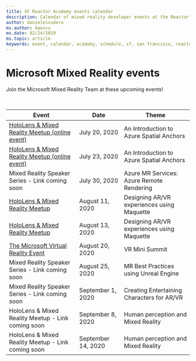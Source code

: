 ```yaml
---
title: SF Reactor Academy events calendar
description: Calendar of mixed reality developer events at the Reactor in San Francisco.
author: danielescudero
ms.author: daescu
ms.date: 02/24/2019
ms.topic: article
keywords: event, calendar, academy, schedule, sf, san francisco, reactor
---
```


# Microsoft Mixed Reality events

Join the Microsoft Mixed Reality Team at these upcoming events!

<br>

|Event|Date|Theme|
|-------------|-------------|-----|
| [HoloLens & Mixed Reality Meetup (online event)](https://www.meetup.com/hololens-mr/)| July 20, 2020|An Introduction to Azure Spatial Anchors|
| [HoloLens & Mixed Reality Meetup (online event)](https://www.meetup.com/hololens-mr/)| July 23, 2020|An Introduction to Azure Spatial Anchors|
| Mixed Reality Speaker Series - Link coming soon|July 30, 2020|Azure MR Services: Azure Remote Rendering|
| [HoloLens & Mixed Reality Meetup](https://www.meetup.com/hololens-mr/)|August 11, 2020|Designing AR/VR experiences using Maquette|
| [HoloLens & Mixed Reality Meetup](https://www.meetup.com/hololens-mr/)|August 13, 2020|Designing AR/VR experiences using Maquette|
| [The Microsoft Virtual Reality Event](https://www.meetup.com/hololens-mr/events/272364822/)|August 20, 2020|VR Mini Summit|
| Mixed Reality Speaker Series - Link coming soon|August 25, 2020|MR Best Practices using Unreal Engine|
| Mixed Reality Speaker Series - Link coming soon|September 1, 2020|Creating Entertaining Characters for AR/VR|
| HoloLens & Mixed Reality Meetup - Link coming soon|September 8, 2020|Human perception and Mixed Reality|
| HoloLens & Mixed Reality Meetup - Link coming soon|September 14, 2020|Human perception and Mixed Reality|


